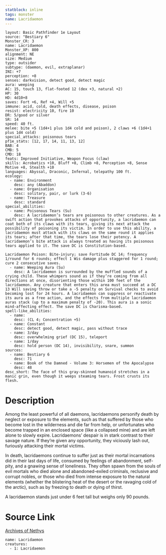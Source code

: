 ```yaml
---
statblock: inline
tags: monster
name: Lacridaemon
---
```

```statblock
layout: Basic Pathfinder 1e Layout
source: "Bestiary 6"
Monster_CR: 3
name: Lacridaemon
Monster_XP: 800
alignment: NE
size: Medium
type: outsider
subtype: (daemon, evil, extraplanar)
INI: +7
perception: +8
senses: darkvision, detect good, detect magic
aura: weeping
AC: 15, touch 13, flat-footed 12 (dex +3, natural +2)
HP: 30
HD: 4d10+8
saves: Fort +6, Ref +4, Will +5
immune: acid, cold, death effects, disease, poison
resist: electricity 10, fire 10
DR: 5/good or silver
SR: 14
speed: 40 ft.
melee: bite +5 (1d4+1 plus 1d4 cold and poison), 2 claws +6 (1d4+1 plus 1d4 cold)
special_attacks: poisonous tears
pf1e_stats: [12, 17, 14, 11, 13, 12]
BAB: 4
CMB: 5
CMD: 18
feats: Improved Initiative, Weapon Focus (claw)
skills: Acrobatics +10, Bluff +8, Climb +8, Perception +8, Sense Motive +8, Stealth +10
languages: Abyssal, Draconic, Infernal, telepathy 100 ft.
ecology:
  - name: Environment
    desc: any (Abaddon)
  - name: Organisation
    desc: solitary, pair, or lurk (3-6)
  - name: Treasure
    desc: standard
special_abilities:
  - name: Poisonous Tears (Su)
    desc: A lacridaemon’s tears are poisonous to other creatures. As a swift action that provokes attacks of opportunity, a lacridaemon can coat both of its claws with its tears, giving its next attack the possibility of poisoning its victim. In order to use this ability, a lacridaemon must attack with its claws on the same round it applies its tears; after that time, the tears lose their potency. A lacridaemon’s bite attack is always treated as having its poisonous tears applied to it. The save DC is Constitution-based. 

Lacridaemon Poison: Bite-injury; save Fortitude DC 14; frequency 1/round for 6 rounds; effect 1 Wis damage plus staggered for 1 round; cure 2 consecutive saves.
  - name: Weeping Aura (Su)
    desc: A lacridaemon is surrounded by the muffled sounds of a crying child. These whimpers sound as if they’re coming from all directions at once, disorienting those within 100 feet of the lacridaemon. Any creature that enters this area must succeed at a DC 13 Will saving throw or take a -5 penalty on Survival checks to avoid becoming lost for 24 hours. A lacridaemon can suppress or reactivate its aura as a free action, and the effects from multiple lacridaemon auras stack (up to a maximum penalty of -20). This aura is a sonic mind-affecting effect. The save DC is Charisma-based.
spell-like_abilities:
  - name:
    desc: (CL 4; Concentration +5)
  - name: Constant
    desc: detect good, detect magic, pass without trace
  - name: 3/day
    desc: overwhelming grief (DC 15), teleport
  - name: 1/day
    desc: hold person (DC 14), invisibility, snare, summon
sources:
  - name: Bestiary 6
    desc: 71
  - name: Book of the Damned - Volume 3: Horsemen of the Apocalypse
    desc: 48
desc_short: The face of this gray-skinned humanoid stretches in a manic grin, even though it weeps steaming tears. Frost crusts its flesh.
```
# Description
Among the least powerful of all daemons, lacridaemons personify death by neglect or exposure to the elements, such as that suffered by those who become lost in the wilderness and die far from help, or unfortunates who become trapped in an enclosed space (like a collapsed mine) and are left alone to slowly expire. Lacridaemons’ despair is in stark contrast to their savage nature. If they’re given any opportunity, they viciously lash out, furiously attacking their mortal victims. 

In death, lacridaemons continue to suffer just as their mortal incarnations did in their last days of life, consumed by feelings of abandonment, self-pity, and a gnawing sense of loneliness. They often spawn from the souls of evil mortals who died alone and abandoned-exiled criminals, reclusive and corrupt nobles, or those who died from intense exposure to the natural elements (whether the blistering heat of the desert or the ravaging cold of the arctic), such as by freezing to death or dying of thirst. 

A lacridaemon stands just under 6 feet tall but weighs only 90 pounds.
# Source Link
[Archives of Nethys](https://aonprd.com/MonsterDisplay.aspx?ItemName=Lacridaemon)
```encounter-table
name: Lacridaemon
creatures:
  - 1: Lacridaemon
```
